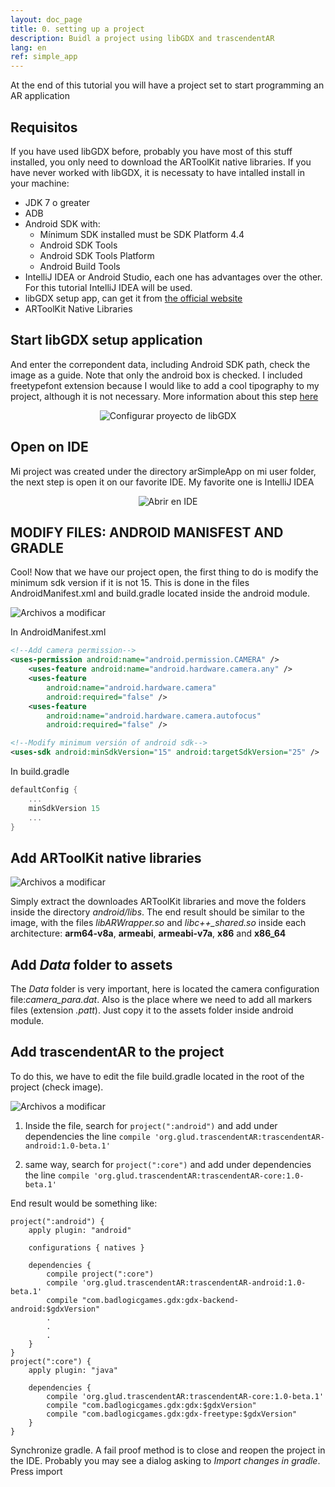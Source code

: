 ```yaml
---
layout: doc_page
title: 0. setting up a project
description: Buidl a project using libGDX and trascendentAR
lang: en
ref: simple_app
---
```


At the end of this tutorial you will have a project set to start programming an AR application

## Requisitos
If you have used libGDX before, probably you have most of this stuff installed, you only need to download the ARToolKit native libraries. If you have never worked with libGDX, it is necessaty to have intalled install in your machine:

* JDK 7 o greater
* ADB
* Android SDK with:
	* Mínimum SDK installed must be SDK Platform 4.4
	* Android SDK Tools
	* Android SDK Tools Platform
	* Android Build Tools
* IntelliJ IDEA or Android Studio, each one has advantages over the other. For this tutorial IntelliJ IDEA will be used.
* libGDX setup app, can get it from [the official website](http://libgdx.badlogicgames.com/download.html)
* ARToolKit Native Libraries

## Start libGDX setup application
And enter the correpondent data, including Android SDK path, check the image as a guide. Note that only the android box is checked. I included freetypefont extension because I would like to add a cool tipography to my project, although it is not necessary. More information about this step [here](https://github.com/libgdx/libgdx/wiki/Project-Setup-Gradle)


<center>
<img src="../images/simpleapp_libgdxsetup.png" alt="Configurar proyecto de libGDX">
</center>

## Open on IDE
Mi project was created under the directory arSimpleApp on mi user folder, the next step is open it on our favorite IDE. My favorite one is IntelliJ IDEA

<center>
<img src="../images/simpleapp_abrirenide.png" alt="Abrir en IDE">
</center>


## MODIFY FILES: ANDROID MANISFEST AND GRADLE

Cool! Now that we have our project open, the first thing to do is modify the minimum sdk version if it is not 15. This is done in the files AndroidManifest.xml and build.gradle located inside the android module.

<span class="image left"><img src="../images/simpleapp_files2modify.png" alt="Archivos a modificar" /></span>

In AndroidManifest.xml

```xml
<!--Add camera permission-->
<uses-permission android:name="android.permission.CAMERA" />
    <uses-feature android:name="android.hardware.camera.any" />
    <uses-feature
        android:name="android.hardware.camera"
        android:required="false" />
    <uses-feature
        android:name="android.hardware.camera.autofocus"
        android:required="false" />

<!--Modify minimum versión of android sdk-->
<uses-sdk android:minSdkVersion="15" android:targetSdkVersion="25" />
```

In build.gradle

```groovy
defaultConfig {
    ...
    minSdkVersion 15
    ...
}
```

## Add ARToolKit native libraries

<span class="image right"><img src="../images/simpleapp_nativelibs.png" alt="Archivos a modificar" /></span>

Simply extract the downloades ARToolKit libraries and move the folders inside the directory _android/libs_. The end result should be similar to the image, with the files  *libARWrapper.so* and *libc++_shared.so* inside each architecture: **arm64-v8a**, **armeabi**, **armeabi-v7a**, **x86** and **x86_64**

## Add _Data_ folder to assets
The _Data_ folder is very important, here is located the camera configuration file:_camera_para.dat_. Also is the place where we need to add all markers files (extension _.patt_). Just copy it to the assets folder inside android module.

## Add trascendentAR to the project

To do this, we have to edit the file build.gradle located in the root of the project (check image).

<span class="image right"><img src="../images/simpleapp_addtrascendentAR.png" alt="Archivos a modificar" /></span>

1. Inside the file, search for ```project(":android")``` and add under dependencies the line ```compile 'org.glud.trascendentAR:trascendentAR-android:1.0-beta.1'```

2. same way, search for ```project(":core")``` and add under dependencies the line ```compile 'org.glud.trascendentAR:trascendentAR-core:1.0-beta.1'```

End result would be something like:

```
project(":android") {
    apply plugin: "android"

    configurations { natives }

    dependencies {
        compile project(":core")
        compile 'org.glud.trascendentAR:trascendentAR-android:1.0-beta.1'
        compile "com.badlogicgames.gdx:gdx-backend-android:$gdxVersion"
        .
        .
        .
    }
}
project(":core") {
    apply plugin: "java"

    dependencies {
        compile 'org.glud.trascendentAR:trascendentAR-core:1.0-beta.1'
        compile "com.badlogicgames.gdx:gdx:$gdxVersion"
        compile "com.badlogicgames.gdx:gdx-freetype:$gdxVersion"
    }
}
```
Synchronize gradle. A fail proof method is to close and reopen the project in the IDE. Probably you may see a dialog asking to _Import changes in gradle_. Press import
